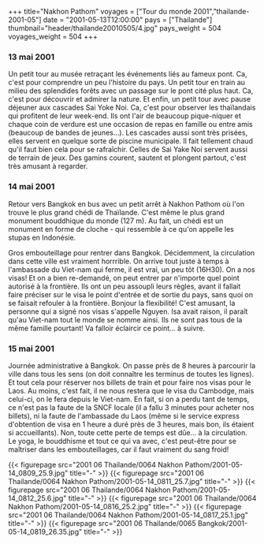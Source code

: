 +++
title="Nakhon Pathom"
voyages = ["Tour du monde 2001","thailande-2001-05"]
date = "2001-05-13T12:00:00"
pays = ["Thailande"]
thumbnail="header/thailande20010505/4.jpg"
pays_weight = 504
voyages_weight = 504
+++
### 13 mai 2001

 Un petit tour au musée retraçant les événements liés au fameux pont. Ca, c'est 
pour comprendre un peu l'histoire du pays. Un petit tour en train au milieu 
des splendides forêts avec un passage sur le pont cité plus haut. Ca, c'est 
pour découvrir et admirer la nature. Et enfin, un petit tour avec pause déjeuner 
aux cascades Sai Yoke Noi. Ca, c'est pour observer les thaïlandais qui profitent 
de leur week-end. Ils ont l'air de beaucoup pique-niquer et chaque coin de verdure 
est une occasion de repas en famille ou entre amis (beaucoup de bandes de jeunes...). 
Les cascades aussi sont très prisées, elles servent en quelque sorte de piscine 
municipale. Il fait tellement chaud qu'il faut bien cela pour se rafraîchir. 
Celles de Sai Yake Noi servent aussi de terrain de jeux. Des gamins courent, 
sautent et plongent partout, c'est très amusant à regarder.

### 14 mai 2001

Retour vers Bangkok en bus avec un petit arrêt à Nakhon Pathom où l'on trouve 
le plus grand chédi de Thaïlande. C'est même le plus grand monument bouddhique 
du monde (127 m). Au fait, un chédi est un monument en forme de cloche - qui 
ressemble à ce qu'on appelle les stupas en Indonésie.

Gros embouteillage pour rentrer dans Bangkok. Décidemment, la circulation dans 
cette ville est vraiment horrrible. On arrive tout juste à temps à l'ambassade 
du Viet-nam qui ferme, il est vrai, un peu tôt (16H30). On a nos visas! Et on 
a bien re-demandé, on peut entrer par n'importe quel point autorisé à la frontière. 
Ils ont un peu assoupli leurs règles, avant il fallait faire préciser sur le 
visa le point d'entrée et de sortie du pays, sans quoi on se faisait refouler 
à la frontière. Bonjour la flexibilité! C'est amusant, la personne qui a signé 
nos visas s'appelle Nguyen. Isa avait raison, il paraît qu'au Viet-nam tout 
le monde se nomme ainsi. Ils ne sont pas tous de la même famille pourtant! Va 
falloir éclaircir ce point... à suivre.

### 15 mai 2001

Journée administrative à Bangkok. On passe près de 8 heures à parcourir la 
ville dans tous les sens (on doit connaître les terminus de toutes les lignes). 
Et tout cela pour réserver nos billets de train et pour faire nos visas pour 
le Laos. Au moins, c'est fait, il ne nous restera que le visa du Cambodge, mais 
celui-ci, on le fera depuis le Viet-nam. En fait, si on a perdu tant de temps, 
ce n'est pas la faute de la SNCF locale (il a fallu 3 minutes pour acheter nos 
billets), ni la faute de l'ambassade du Laos (même si le service express d'obtention 
de visa en 1 heure a duré près de 3 heures, mais bon, ils étaient si accueillants). 
Non, toute cette perte de temps est dûe... à la circulation. Le yoga, le bouddhisme 
et tout ce qui va avec, c'est peut-être pour se maîtriser dans les embouteillages, 
car il faut vraiment du sang froid!


<div id="TOTO">{{< figurepage src="2001 06 Thailande/0064 Nakhon Pathom/2001-05-14_0809_25.9.jpg" title="-"  >}}
{{< figurepage src="2001 06 Thailande/0064 Nakhon Pathom/2001-05-14_0811_25.7.jpg" title="-"  >}}
{{< figurepage src="2001 06 Thailande/0064 Nakhon Pathom/2001-05-14_0812_25.6.jpg" title="-"  >}}
{{< figurepage src="2001 06 Thailande/0064 Nakhon Pathom/2001-05-14_0816_25.2.jpg" title="-"  >}}
{{< figurepage src="2001 06 Thailande/0064 Nakhon Pathom/2001-05-14_0817_25.1.jpg" title="-"  >}}
{{< figurepage src="2001 06 Thailande/0065 Bangkok/2001-05-14_0819_26.35.jpg" title="-"  >}}
</DIV>


